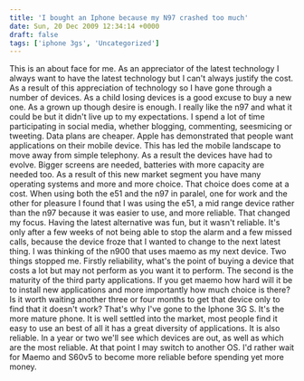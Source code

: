 ```yaml
---
title: 'I bought an Iphone because my N97 crashed too much'
date: Sun, 20 Dec 2009 12:34:14 +0000
draft: false
tags: ['iphone 3gs', 'Uncategorized']
---
```


This is an about face for me. As an appreciator of the latest technology I always want to have the latest technology but I can't always justify the cost. As a result of this appreciation of technology so I have gone through a number of devices. As a child losing devices is a good excuse to buy a new one. As a grown up though desire is enough. I really like the n97 and what it could be but it didn't live up to my expectations. I spend a lot of time participating in social media, whether blogging, commenting, seesmicing or tweeting. Data plans are cheaper. Apple has demonstrated that people want applications on their mobile device. This has led the mobile landscape to move away from simple telephony. As a result the devices have had to evolve. Bigger screens are needed, batteries with more capacity are needed too. As a result of this new market segment you have many operating systems and more and more choice. That choice does come at a cost. When using both the e51 and the n97 in paralel, one for work and the other for pleasure I found that I was using the e51, a mid range device rather than the n97 because it was easier to use, and more reliable. That changed my focus. Having the latest alternative was fun, but it wasn't reliable. It's only after a few weeks of not being able to stop the alarm and a few missed calls, because the device froze that I wanted to change to the next latest thing. I was thinking of the n900 that uses maemo as my next device. Two things stopped me. Firstly reliability, what's the point of buying a device that costs a lot but may not perform as you want it to perform. The second is the maturity of the third party applications. If you get maemo how hard will it be to install new applications and more importantly how much choice is there? Is it worth waiting another three or four months to get that device only to find that it doesn't work? That's why I've gone to the Iphone 3G S. It's the more mature phone. It is well settled into the market, most people find it easy to use an best of all it has a great diversity of applications. It is also reliable. In a year or two we'll see which devices are out, as well as which are the most reliable. At that point I may switch to another OS. I'd rather wait for Maemo and S60v5 to become more reliable before spending yet more money.